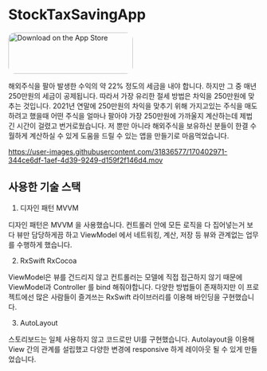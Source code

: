 # StockTaxSavingApp

<a href="https://apps.apple.com/us/app/stocktaxsaver/id1622345021?itsct=apps_box_badge&amp;itscg=30200" style="display: inline-block; overflow: hidden; border-radius: 13px; width: 250px; height: 83px;"><img src="https://tools.applemediaservices.com/api/badges/download-on-the-app-store/black/en-us?size=250x83&amp;releaseDate=1653004800&h=9f7c32c78d33ad97fe5d349b47f939e1" alt="Download on the App Store" style="border-radius: 13px; width: 250px; height: 83px;"></a>

해외주식을 팔아 발생한 수익의 약 22% 정도의 세금을 내야 합니다. 하지만 그 중 매년 250만원의 세금이 공제됩니다. 따라서 가장 유리한 절세 방법은 차익을 250만원에 맞추는 것입니다.
2021년 연말에 250만원의 차익을 맞추기 위해 가지고있는 주식을 매도하려고 했을때 어떤 주식을 얼마나 팔아야 가장 250만원에 가까울지 계산하는데 제법 긴 시간이 걸렸고 번거로웠습니다.
저 뿐만 아니라 해외주식을 보유하신 분들이 한결 수월하게 계산하실 수 있게 도움을 드릴 수 있는 앱을 만들기로 마음먹었습니다.

https://user-images.githubusercontent.com/31836577/170402971-344ce6df-1aef-4d39-9249-d159f2f146d4.mov

## 사용한 기술 스택

1. 디자인 패턴 MVVM

디자인 패턴은 MVVM 을 사용했습니다. 컨트롤러 안에 모든 로직을 다 집어넣는거 보다 뷰만 담당하게끔 하고 ViewModel 에서 네트워킹, 계산, 저장 등 뷰와 관계없는 업무를 수행하게 했습니다. 

2. RxSwift RxCocoa

ViewModel은 뷰를 건드리지 않고 컨트롤러는 모델에 직접 접근하지 않기 때문에 ViewModel과 Controller 를 bind 해줘야합니다. 다양한 방법들이 존재하지만 이 프로젝트에선 많은 사람들이 즐겨쓰는 RxSwift 라이브러리를 이용해 바인딩을 구현했습니다. 

3. AutoLayout

스토리보드는 일체 사용하지 않고 코드로만 UI를 구현했습니다. Autolayout을 이용해 View 간의 관계를 설립했고 다양한 변경에 responsive 하게 레이아웃 될 수 있게 만들었습니다. 

